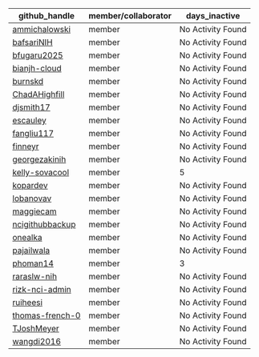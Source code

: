 
| github_handle   | member/collaborator | days_inactive |
|-----------------|----------------------|---------------|
| [ammichalowski](https://github.com/ammichalowski) | member               | No Activity Found |
| [bafsariNIH](https://github.com/bafsariNIH) | member               | No Activity Found |
| [bfugaru2025](https://github.com/bfugaru2025) | member               | No Activity Found |
| [bianjh-cloud](https://github.com/bianjh-cloud) | member               | No Activity Found |
| [burnskd](https://github.com/burnskd) | member               | No Activity Found |
| [ChadAHighfill](https://github.com/ChadAHighfill) | member               | No Activity Found |
| [djsmith17](https://github.com/djsmith17) | member               | No Activity Found |
| [escauley](https://github.com/escauley) | member               | No Activity Found |
| [fangliu117](https://github.com/fangliu117) | member               | No Activity Found |
| [finneyr](https://github.com/finneyr) | member               | No Activity Found |
| [georgezakinih](https://github.com/georgezakinih) | member               | No Activity Found |
| [kelly-sovacool](https://github.com/kelly-sovacool) | member               | 5             |
| [kopardev](https://github.com/kopardev) | member               | No Activity Found |
| [lobanovav](https://github.com/lobanovav) | member               | No Activity Found |
| [maggiecam](https://github.com/maggiecam) | member               | No Activity Found |
| [ncigithubbackup](https://github.com/ncigithubbackup) | member               | No Activity Found |
| [onealka](https://github.com/onealka) | member               | No Activity Found |
| [pajailwala](https://github.com/pajailwala) | member               | No Activity Found |
| [phoman14](https://github.com/phoman14) | member               | 3             |
| [raraslw-nih](https://github.com/raraslw-nih) | member               | No Activity Found |
| [rizk-nci-admin](https://github.com/rizk-nci-admin) | member               | No Activity Found |
| [ruiheesi](https://github.com/ruiheesi) | member               | No Activity Found |
| [thomas-french-0](https://github.com/thomas-french-0) | member               | No Activity Found |
| [TJoshMeyer](https://github.com/TJoshMeyer) | member               | No Activity Found |
| [wangdi2016](https://github.com/wangdi2016) | member               | No Activity Found |
